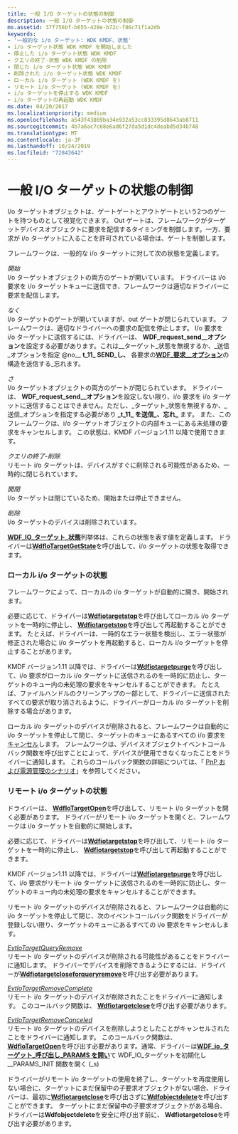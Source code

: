 ```yaml
---
title: 一般 I/O ターゲットの状態の制御
description: 一般 I/O ターゲットの状態の制御
ms.assetid: 37f756bf-b655-428e-b72c-f86c71f1a2db
keywords:
- '一般的な i/o ターゲット: WDK KMDF、状態'
- i/o ターゲット状態 WDK KMDF を開始しました
- 停止した i/o ターゲット状態 WDK KMDF
- クエリの終了-状態 WDK KMDF の削除
- 閉じた i/o ターゲット状態 WDK KMDF
- 削除された i/o ターゲット状態 WDK KMDF
- ローカル i/o ターゲット (WDK KMDF を)
- リモート i/o ターゲット (WDK KMDF を)
- i/o ターゲットを停止する WDK KMDF
- i/o ターゲットの再起動 WDK KMDF
ms.date: 04/20/2017
ms.localizationpriority: medium
ms.openlocfilehash: a543f43869ba34e932a53cc833395d8643ab8711
ms.sourcegitcommit: 4b7a6ac7c68e6ad6f27da5d1dc4deabd5d34b748
ms.translationtype: MT
ms.contentlocale: ja-JP
ms.lasthandoff: 10/24/2019
ms.locfileid: "72843642"
---
```

# <a name="controlling-a-general-io-targets-state"></a>一般 I/O ターゲットの状態の制御


I/o ターゲットオブジェクトは、ゲートゲートとアウトゲートという2つのゲートを持つものとして視覚化できます。 Out ゲートは、フレームワークがターゲットデバイスオブジェクトに要求を配信するタイミングを制御します。一方、要求が i/o ターゲットに入ることを許可されている場合は、ゲートを制御します。

フレームワークは、一般的な i/o ターゲットに対して次の状態を定義します。

<a href="" id="started"></a>*開始*  
I/o ターゲットオブジェクトの両方のゲートが開いています。 ドライバーは i/o 要求を i/o ターゲットキューに送信でき、フレームワークは適切なドライバーに要求を配信します。

<a href="" id="stopped"></a>*なく*  
I/o ターゲットのゲートが開いていますが、out ゲートが閉じられています。 フレームワークは、適切なドライバーへの要求の配信を停止します。 I/o 要求を i/o ターゲットに送信するには、ドライバーは、 **WDF\_request\_send\_\_オプション**を設定する必要があります。これは\_\_ターゲット\_状態を無視するか、\_送信\_オプションを指定 @no__ **t_11_ SEND\_し、** 各要求の[**WDF\_要求\_\_オプション**](https://docs.microsoft.com/windows-hardware/drivers/ddi/wdfrequest/ns-wdfrequest-_wdf_request_send_options)の構造を送信する\_忘れます。

<a href="" id="purged"></a>*さ*  
I/o ターゲットオブジェクトの両方のゲートが閉じられています。 ドライバーは、 **WDF\_request\_send\_\_オプション**を設定しない限り、i/o 要求を i/o ターゲットに送信することはできません。ただし、\_ターゲット\_状態を無視するか、\_送信\_オプションを指定する必要があり **\_t_11_ を送信\_、忘れ\_** ます。 また、このフレームワークは、i/o ターゲットオブジェクトの内部キューにある未処理の要求をキャンセルします。 この状態は、KMDF バージョン1.11 以降で使用できます。

<a href="" id="closed-for-query-remove"></a>*クエリの終了-削除*  
リモート i/o ターゲットは、デバイスがすぐに削除される可能性があるため、一時的に閉じられています。

<a href="" id="closed"></a>*開閉*  
I/o ターゲットは閉じているため、開始または停止できません。

<a href="" id="deleted"></a>*削除*  
I/o ターゲットのデバイスは削除されています。

[**WDF\_IO\_ターゲット\_状態**](https://docs.microsoft.com/windows-hardware/drivers/ddi/wdfiotarget/ne-wdfiotarget-_wdf_io_target_state)列挙体は、これらの状態を表す値を定義します。 ドライバーは[**WdfIoTargetGetState**](https://docs.microsoft.com/windows-hardware/drivers/ddi/wdfiotarget/nf-wdfiotarget-wdfiotargetgetstate)を呼び出して、i/o ターゲットの状態を取得できます。

### <a name="local-io-target-states"></a>ローカル i/o ターゲットの状態

フレームワークによって、ローカルの i/o ターゲットが自動的に開き、開始されます。

必要に応じて、ドライバーは[**Wdfiotargetstop**](https://docs.microsoft.com/windows-hardware/drivers/ddi/wdfiotarget/nf-wdfiotarget-wdfiotargetstop)を呼び出してローカル i/o ターゲットを一時的に停止し、 [**Wdfiotargetstop**](https://docs.microsoft.com/windows-hardware/drivers/ddi/wdfiotarget/nf-wdfiotarget-wdfiotargetstart)を呼び出して再起動することができます。 たとえば、ドライバーは、一時的なエラー状態を検出し、エラー状態が修正された場合に i/o ターゲットを再起動すると、ローカル i/o ターゲットを停止することがあります。

KMDF バージョン1.11 以降では、ドライバーは[**Wdfiotargetpurge**](https://docs.microsoft.com/windows-hardware/drivers/ddi/wdfiotarget/nf-wdfiotarget-wdfiotargetpurge)を呼び出して、i/o 要求がローカル i/o ターゲットに送信されるのを一時的に防止し、ターゲットのキュー内の未処理の要求をキャンセルすることができます。 たとえば、ファイルハンドルのクリーンアップの一部として、ドライバーに送信されたすべての要求が取り消されるように、ドライバーがローカル i/o ターゲットを削除する場合があります。

ローカル i/o ターゲットのデバイスが削除されると、フレームワークは自動的に i/o ターゲットを停止して閉じ、ターゲットのキューにあるすべての i/o 要求を[キャンセル](canceling-i-o-requests.md)します。 フレームワークは、デバイスオブジェクトイベントコールバック関数を呼び出すことによって、デバイスが使用できなくなったことをドライバーに通知します。 これらのコールバック関数の詳細については、「 [PnP および電源管理のシナリオ](pnp-and-power-management-scenarios.md)」を参照してください。

### <a name="remote-io-target-states"></a>リモート i/o ターゲットの状態

ドライバーは、 [**WdfIoTargetOpen**](https://docs.microsoft.com/windows-hardware/drivers/ddi/wdfiotarget/nf-wdfiotarget-wdfiotargetopen)を呼び出して、リモート i/o ターゲットを開く必要があります。 ドライバーがリモート i/o ターゲットを開くと、フレームワークは i/o ターゲットを自動的に開始します。

必要に応じて、ドライバーは[**Wdfiotargetstop**](https://docs.microsoft.com/windows-hardware/drivers/ddi/wdfiotarget/nf-wdfiotarget-wdfiotargetstop)を呼び出して、リモート i/o ターゲットを一時的に停止し、 [**Wdfiotargetstop**](https://docs.microsoft.com/windows-hardware/drivers/ddi/wdfiotarget/nf-wdfiotarget-wdfiotargetstart)を呼び出して再起動することができます。

KMDF バージョン1.11 以降では、ドライバーは[**Wdfiotargetpurge**](https://docs.microsoft.com/windows-hardware/drivers/ddi/wdfiotarget/nf-wdfiotarget-wdfiotargetpurge)を呼び出して、i/o 要求がリモート i/o ターゲットに送信されるのを一時的に防止し、ターゲットのキュー内の未処理の要求をキャンセルすることができます。

リモート i/o ターゲットのデバイスが削除されると、フレームワークは自動的に i/o ターゲットを停止して閉じ、次のイベントコールバック関数をドライバーが登録しない限り、ターゲットのキューにあるすべての i/o 要求をキャンセルします。

<a href="" id="evtiotargetqueryremove"></a>[*EvtIoTargetQueryRemove*](https://docs.microsoft.com/windows-hardware/drivers/ddi/wdfiotarget/nc-wdfiotarget-evt_wdf_io_target_query_remove)  
リモート i/o ターゲットのデバイスが削除される可能性があることをドライバーに通知します。 ドライバーでデバイスを削除できるようにするには、ドライバーが[**Wdfiotargetcloseforqueryremove**](https://docs.microsoft.com/windows-hardware/drivers/ddi/wdfiotarget/nf-wdfiotarget-wdfiotargetcloseforqueryremove)を呼び出す必要があります。

<a href="" id="evtiotargetremovecomplete"></a>[*EvtIoTargetRemoveComplete*](https://docs.microsoft.com/windows-hardware/drivers/ddi/wdfiotarget/nc-wdfiotarget-evt_wdf_io_target_remove_complete)  
リモート i/o ターゲットのデバイスが削除されたことをドライバーに通知します。 このコールバック関数は、 [**Wdfiotargetclose**](https://docs.microsoft.com/windows-hardware/drivers/ddi/wdfiotarget/nf-wdfiotarget-wdfiotargetclose)を呼び出す必要があります。

<a href="" id="evtiotargetremovecanceled"></a>[*EvtIoTargetRemoveCanceled*](https://docs.microsoft.com/windows-hardware/drivers/ddi/wdfiotarget/nc-wdfiotarget-evt_wdf_io_target_remove_canceled)  
リモート i/o ターゲットのデバイスを削除しようとしたことがキャンセルされたことをドライバーに通知します。 このコールバック関数は、 [**WdfIoTargetOpen**](https://docs.microsoft.com/windows-hardware/drivers/ddi/wdfiotarget/nf-wdfiotarget-wdfiotargetopen)を呼び出す必要があります。通常、ドライバーは[**WDF\_io\_ターゲット\_呼び出し\_PARAMS を開い**](https://docs.microsoft.com/windows-hardware/drivers/ddi/wdfiotarget/nf-wdfiotarget-wdf_io_target_open_params_init_reopen)て WDF\_IO\_ターゲットを初期化し\_\_PARAMS\_INIT 関数を開く (_s)

ドライバーがリモート i/o ターゲットの使用を終了し、ターゲットを再度使用しない場合に、ターゲットにまだ保留中の子要求オブジェクトがない場合、ドライバーは、最初に[**Wdfiotargetclose**](https://docs.microsoft.com/windows-hardware/drivers/ddi/wdfiotarget/nf-wdfiotarget-wdfiotargetclose)を呼び出さずに[**Wdfobjectdelete**](https://docs.microsoft.com/windows-hardware/drivers/ddi/wdfobject/nf-wdfobject-wdfobjectdelete)を呼び出すことができます。 ターゲットにまだ保留中の子要求オブジェクトがある場合、ドライバーは**Wdfobjectdelete**を安全に呼び出す前に、 **Wdfiotargetclose**を呼び出す必要があります。

 

 






